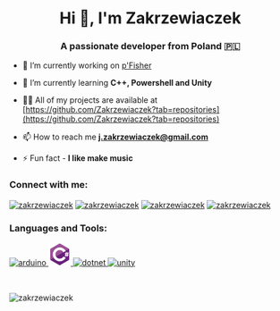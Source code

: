 <h1 align="center">Hi 👋, I'm Zakrzewiaczek</h1>
<h3 align="center">A passionate developer from Poland 🇵🇱</h3>

- 🔭 I’m currently working on [p'Fisher](https://github.com/Zakrzewiaczek/p-Fisher)

- 🌱 I’m currently learning **C++, Powershell and Unity**

- 👨‍💻 All of my projects are available at [https://github.com/Zakrzewiaczek?tab=repositories](https://github.com/Zakrzewiaczek?tab=repositories)

- 📫 How to reach me **j.zakrzewiaczek@gmail.com**

- ⚡ Fun fact - **I like make music**

<h3 align="left">Connect with me:</h3>
<p align="left">
<a href="https://fb.com/zakrzewiaczek" target="blank"><img align="center" src="https://raw.githubusercontent.com/rahuldkjain/github-profile-readme-generator/master/src/images/icons/Social/facebook.svg" alt="zakrzewiaczek" height="30" width="40" /></a>
<a href="https://instagram.com/zakrzewiaczek" target="blank"><img align="center" src="https://raw.githubusercontent.com/rahuldkjain/github-profile-readme-generator/master/src/images/icons/Social/instagram.svg" alt="zakrzewiaczek" height="30" width="40" /></a>
<a href="https://www.youtube.com/c/zakrzewiaczek" target="blank"><img align="center" src="https://raw.githubusercontent.com/rahuldkjain/github-profile-readme-generator/master/src/images/icons/Social/youtube.svg" alt="zakrzewiaczek" height="30" width="40" /></a>
<a href="https://discord.gg/zakrzewiaczek" target="blank"><img align="center" src="https://raw.githubusercontent.com/rahuldkjain/github-profile-readme-generator/master/src/images/icons/Social/discord.svg" alt="zakrzewiaczek" height="30" width="40" /></a>
</p>

<h3 align="left">Languages and Tools:</h3>
<p align="left"> 
  <a href="https://www.arduino.cc/" target="_blank" rel="noreferrer"> <img src="https://cdn.worldvectorlogo.com/logos/arduino-1.svg" alt="arduino" width="40" height="40"/> </a> 
  <a href="https://www.w3schools.com/cs/" target="_blank" rel="noreferrer"> <img src="https://raw.githubusercontent.com/devicons/devicon/master/icons/csharp/csharp-original.svg" alt="csharp" width="40" height="40"/> </a> 
  <a href="https://dotnet.microsoft.com/" target="_blank" rel="noreferrer"> <img src="https://upload.wikimedia.org/wikipedia/commons/7/7d/Microsoft_.NET_logo.svg" alt="dotnet" width="40" height="40"/> </a> 
  <a href="https://unity.com/" target="_blank" rel="noreferrer"> <img src="https://www.vectorlogo.zone/logos/unity3d/unity3d-icon.svg" alt="unity" width="40" height="40"/> </a> 
</p>

<br>

<p><img align="center" src="https://github-readme-stats.vercel.app/api/top-langs?username=zakrzewiaczek&show_icons=true&locale=en&layout=compact&theme=dark" alt="zakrzewiaczek" /></p>
